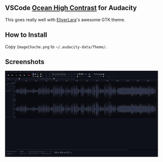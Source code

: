 ## VSCode [Ocean High Contrast](https://github.com/material-theme/vsc-material-theme) for Audacity
This goes really well with [EliverLara](https://github.com/EliverLara/Juno)'s awesome GTK theme.

## How to Install
Copy `ImageChache.png` to `~/.audacity-data/Theme/`.

## Screenshots
![screenshot](/screenshot.jpg)
